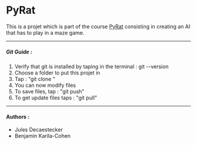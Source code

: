 # PyRat

This is a projet which is part of the course [PyRat](https://formations.imt-atlantique.fr/pyrat) consisting in creating an AI that has to play in a maze game.

------------

##### Git Guide :
1. Verify that git is installed by taping in the terminal : git --version
2. Choose a folder to put this projet in
3. Tap : "git clone <clone-url>"
4. You can now modify files
5. To save files, tap : "git push"
6. To get update files taps : "git pull"

------------

#### Authors :
* Jules Decaestecker
* Benjamin Karila-Cohen
